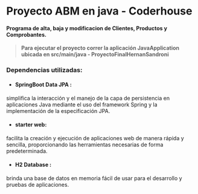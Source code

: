 # Proyecto ABM en java - Coderhouse
#### Programa de alta, baja y modificacion de Clientes, Productos y Comprobantes.

> **Para ejecutar el proyecto correr la aplicación JavaApplication ubicada en src/main/java - ProyectoFinalHernanSandroni**

### Dependencias utilizadas:
* #### SpringBoot Data JPA : 
simplifica la interacción y el manejo de la capa de persistencia en aplicaciones Java mediante el uso del framework Spring y la implementación de la especificación JPA.

* #### starter web:
facilita la creación y ejecución de aplicaciones web de manera rápida y sencilla, proporcionando las herramientas necesarias de forma predeterminada.

* #### H2 Database :
brinda una base de datos en memoria fácil de usar para el desarrollo y pruebas de aplicaciones.

